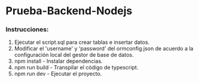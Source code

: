 # Prueba-Backend-Nodejs

### Instrucciones:

1. Ejecutar el script.sql para crear tablas e insertar datos.
2. Modificar el 'username' y 'password' del ormconfig.json de acuerdo a la configuración local del gestor de base de datos.
3. npm install - Instalar dependencias.
4. npm run build - Transpilar el código de typescript.
5. npm run dev - Ejecutar el proyecto.

